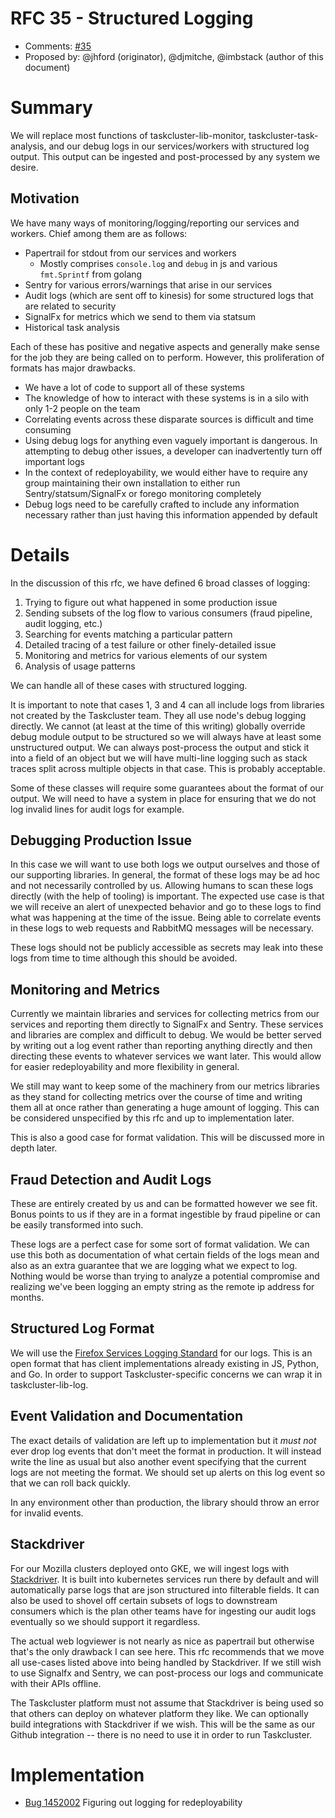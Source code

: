 # RFC 35 - Structured Logging
* Comments: [#35](https://api.github.com/repos/taskcluster/taskcluster-rfcs/issues/35)
* Proposed by: @jhford (originator), @djmitche, @imbstack (author of this document)

# Summary

We will replace most functions of taskcluster-lib-monitor, taskcluster-task-analysis, and our debug
logs in our services/workers with structured log output. This output can be ingested and
post-processed by any system we desire.

## Motivation

We have many ways of monitoring/logging/reporting our services and workers. Chief among them are as follows:

* Papertrail for stdout from our services and workers
  * Mostly comprises `console.log` and `debug` in js and various `fmt.Sprintf` from golang
* Sentry for various errors/warnings that arise in our services
* Audit logs (which are sent off to kinesis) for some structured logs that are related to security
* SignalFx for metrics which we send to them via statsum
* Historical task analysis

Each of these has positive and negative aspects and generally make sense for the job they are being
called on to perform. However, this proliferation of formats has major drawbacks.

* We have a lot of code to support all of these systems
* The knowledge of how to interact with these systems is in a silo with only 1-2 people on the team
* Correlating events across these disparate sources is difficult and time consuming
* Using debug logs for anything even vaguely important is dangerous. In attempting to debug other
  issues, a developer can inadvertently turn off important logs
* In the context of redeployability, we would either have to require any group maintaining their own
  installation to either run Sentry/statsum/SignalFx or forego monitoring completely
* Debug logs need to be carefully crafted to include any information necessary rather than just having
  this information appended by default

# Details

In the discussion of this rfc, we have defined 6 broad classes of logging:

1. Trying to figure out what happened in some production issue
2. Sending subsets of the log flow to various consumers (fraud pipeline, audit logging, etc.)
3. Searching for events matching a particular pattern
4. Detailed tracing of a test failure or other finely-detailed issue
5. Monitoring and metrics for various elements of our system
6. Analysis of usage patterns

We can handle all of these cases with structured logging.

It is important to note that cases 1, 3 and 4 can all include logs from libraries not created
by the Taskcluster team. They all use node's debug logging directly. We cannot (at least at the
time of this writing) globally override debug module output to be structured so we will always have
at least some unstructured output. We can always post-process the output and stick it into a field
of an object but we will have multi-line logging such as stack traces split across multiple objects
in that case. This is probably acceptable.

Some of these classes will require some guarantees about the format of our output. We will need to
have a system in place for ensuring that we do not log invalid lines for audit logs for example.

## Debugging Production Issue

In this case we will want to use both logs we output ourselves and those of our supporting libraries.
In general, the format of these logs may be ad hoc and not necessarily controlled by us. Allowing
humans to scan these logs directly (with the help of tooling) is important.
The expected use case is that we will receive an alert of unexpected behavior and go to these logs to
find what was happening at the time of the issue. Being able to correlate events in these logs to
web requests and RabbitMQ messages will be necessary.

These logs should not be publicly accessible as secrets may leak into these logs from time to time
although this should be avoided.

## Monitoring and Metrics

Currently we maintain libraries and services for collecting metrics from our services and reporting
them directly to SignalFx and Sentry. These services and libraries are complex and difficult to debug.
We would be better served by writing out a log event rather than reporting anything directly and then
directing these events to whatever services we want later. This would allow for easier redeployability
and more flexibility in general.

We still may want to keep some of the machinery from our metrics libraries as they stand for collecting
metrics over the course of time and writing them all at once rather than generating a huge amount of logging.
This can be considered unspecified by this rfc and up to implementation later.

This is also a good case for format validation. This will be discussed more in depth later.

## Fraud Detection and Audit Logs

These are entirely created by us and can be formatted however we see fit. Bonus points to us if they are
in a format ingestible by fraud pipeline or can be easily transformed into such.

These logs are a perfect case for some sort of format validation. We can use this both as documentation of what
certain fields of the logs mean and also as an extra guarantee that we are logging what we expect to log.
Nothing would be worse than trying to analyze a potential compromise and realizing we've been logging
an empty string as the remote ip address for months.

## Structured Log Format

We will use the [Firefox Services Logging Standard](https://wiki.mozilla.org/Firefox/Services/Logging)
for our logs. This is an open format that has client implementations already existing in JS, Python,
and Go. In order to support Taskcluster-specific concerns we can wrap it in taskcluster-lib-log.


## Event Validation and Documentation

The exact details of validation are left up to implementation but it _must not_ ever drop log events
that don't meet the format in production. It will instead write the line as usual but also another event specifying
that the current logs are not meeting the format. We should set up alerts on this log event so that we can roll
back quickly.

In any environment other than production, the library should throw an error for invalid events.

## Stackdriver

For our Mozilla clusters deployed onto GKE, we will ingest logs with [Stackdriver](https://cloud.google.com/stackdriver/).
It is built into kubernetes services run there by default and will automatically parse logs that are json
structured into filterable fields. It can also be used to shovel off certain subsets of logs to downstream
consumers which is the plan other teams have for ingesting our audit logs eventually so we should support it
regardless.

The actual web logviewer is not nearly as nice as papertrail but otherwise that's the only drawback I can see
here. This rfc recommends that we move all use-cases listed above into being handled by Stackdriver. If we
still wish to use Signalfx and Sentry, we can post-process our logs and communicate with their APIs offline.

The Taskcluster platform must not assume that Stackdriver is being used so that others can deploy on whatever
platform they like. We can optionally build integrations with Stackdriver if we wish. This will be the same
as our Github integration -- there is no need to use it in order to run Taskcluster.

# Implementation

* [Bug 1452002](https://bugzilla.mozilla.org/show_bug.cgi?id=1452002) Figuring out logging for redeployability
